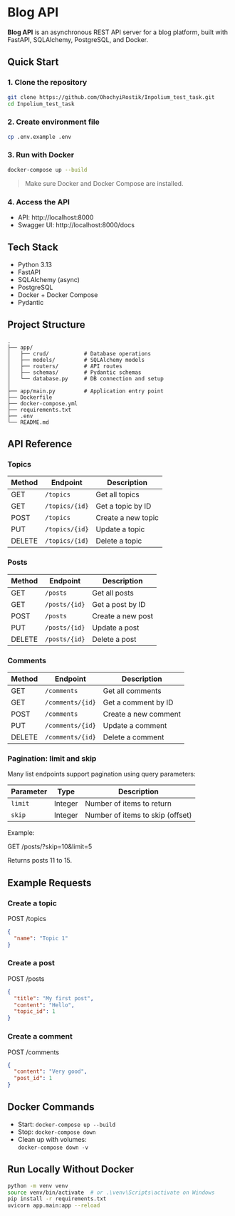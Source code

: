 # Blog API

**Blog API** is an asynchronous REST API server for a blog platform, built with FastAPI, SQLAlchemy, PostgreSQL, and Docker.

## Quick Start

### 1. Clone the repository

```bash
git clone https://github.com/OhochyiRostik/Inpolium_test_task.git
cd Inpolium_test_task
```

### 2. Create environment file

```bash
cp .env.example .env
```

### 3. Run with Docker

```bash
docker-compose up --build
```

> Make sure Docker and Docker Compose are installed.

### 4. Access the API

- API: http://localhost:8000
- Swagger UI: http://localhost:8000/docs

## Tech Stack

- Python 3.13
- FastAPI
- SQLAlchemy (async)
- PostgreSQL
- Docker + Docker Compose
- Pydantic

## Project Structure

```
.
├── app/
│   ├── crud/           # Database operations
│   ├── models/         # SQLAlchemy models
│   ├── routers/        # API routes
│   ├── schemas/        # Pydantic schemas
│   └── database.py     # DB connection and setup
│
├── app/main.py         # Application entry point
├── Dockerfile
├── docker-compose.yml
├── requirements.txt
├── .env
└── README.md
```

## API Reference

### Topics

| Method | Endpoint         | Description            |
|--------|------------------|------------------------|
| GET    | `/topics`        | Get all topics         |
| GET    | `/topics/{id}`   | Get a topic by ID      |
| POST   | `/topics`        | Create a new topic     |
| PUT    | `/topics/{id}`   | Update a topic         |
| DELETE | `/topics/{id}`   | Delete a topic         |

### Posts

| Method | Endpoint         | Description            |
|--------|------------------|------------------------|
| GET    | `/posts`         | Get all posts          |
| GET    | `/posts/{id}`    | Get a post by ID       |
| POST   | `/posts`         | Create a new post      |
| PUT    | `/posts/{id}`    | Update a post          |
| DELETE | `/posts/{id}`    | Delete a post          |

### Comments

| Method | Endpoint           | Description              |
|--------|--------------------|--------------------------|
| GET    | `/comments`        | Get all comments         |
| GET    | `/comments/{id}`   | Get a comment by ID      |
| POST   | `/comments`        | Create a new comment     |
| PUT    | `/comments/{id}`   | Update a comment         |
| DELETE | `/comments/{id}`   | Delete a comment         |

### Pagination: limit and skip

Many list endpoints support pagination using query parameters:

| Parameter | Type    | Description                         |
|-----------|---------|-------------------------------------|
| `limit`   | Integer | Number of items to return           |
| `skip`    | Integer | Number of items to skip (offset)    |

Example:

GET /posts/?skip=10&limit=5

Returns posts 11 to 15.

## Example Requests

### Create a topic

POST /topics
```json
{
  "name": "Topic 1"
}
```

### Create a post

POST /posts
```json
{
  "title": "My first post",
  "content": "Hello",
  "topic_id": 1
}
```

### Create a comment

POST /comments
```json
{
  "content": "Very good",
  "post_id": 1
}
```

## Docker Commands

- Start: `docker-compose up --build`
- Stop: `docker-compose down`
- Clean up with volumes:  
  `docker-compose down -v`

##  Run Locally Without Docker

```bash
python -m venv venv
source venv/bin/activate  # or .\venv\Scripts\activate on Windows
pip install -r requirements.txt
uvicorn app.main:app --reload
```